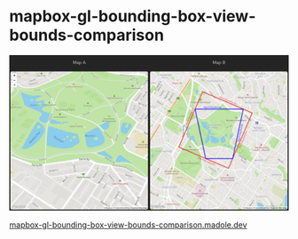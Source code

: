 # mapbox-gl-bounding-box-view-bounds-comparison

![Screenshot](./screenshot.png)

[mapbox-gl-bounding-box-view-bounds-comparison.madole.dev](https://mapbox-gl-bounding-box-view-bounds-comparison.madole.dev)

